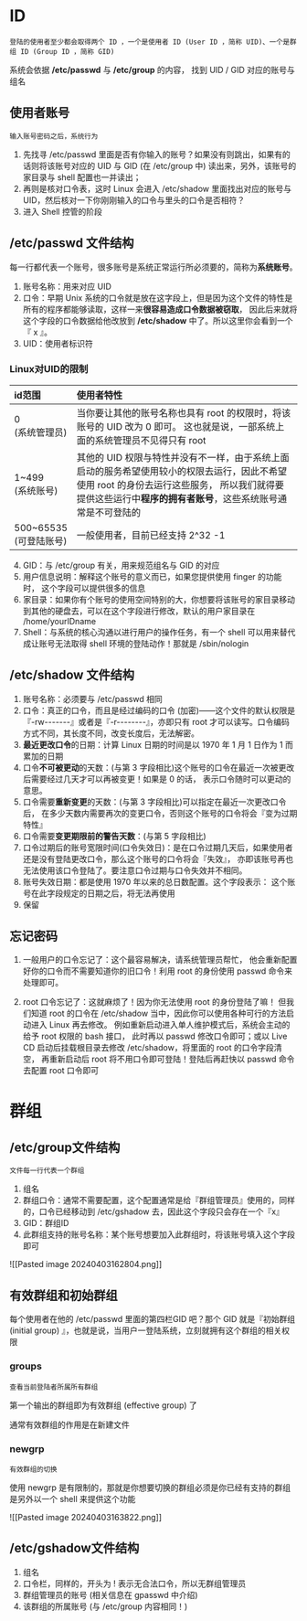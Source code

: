 
# ID
	登陆的使用者至少都会取得两个 ID ，一个是使用者 ID (User ID ，简称 UID)、一个是群组 ID (Group ID ，简称 GID)


系统会依据 **/etc/passwd** 与 **/etc/group** 的内容， 找到 UID / GID 对应的账号与组名

## 使用者账号
	输入账号密码之后，系统行为

1. 先找寻 /etc/passwd 里面是否有你输入的账号？如果没有则跳出，如果有的话则将该账号对应的 UID 与 GID (在 /etc/group 中) 读出来，另外，该账号的家目录与 shell 配置也一并读出；
2. 再则是核对口令表，这时 Linux 会进入 /etc/shadow 里面找出对应的账号与 UID，然后核对一下你刚刚输入的口令与里头的口令是否相符？
3. 进入 Shell 控管的阶段

## /etc/passwd 文件结构

每一行都代表一个账号，很多账号是系统正常运行所必须要的，简称为**系统账号**。

1. 账号名称：用来对应 UID
2. 口令：早期 Unix 系统的口令就是放在这字段上，但是因为这个文件的特性是所有的程序都能够读取，这样一来**很容易造成口令数据被窃取**， 因此后来就将这个字段的口令数据给他改放到 **/etc/shadow** 中了。所以这里你会看到一个『 x 』。
3. UID：使用者标识符
### Linux对UID的限制

| id范围                 | 使用者特性                                                                                                          |
| :------------------- | :------------------------------------------------------------------------------------------------------------- |
| 0<br>(系统管理员)         | 当你要让其他的账号名称也具有 root 的权限时，将该账号的 UID 改为 0 即可。 这也就是说，一部系统上面的系统管理员不见得只有 root                                       |
| 1~499<br>(系统账号)      | 其他的 UID 权限与特性并没有不一样，由于系统上面启动的服务希望使用较小的权限去运行，因此不希望使用 root 的身份去运行这些服务， 所以我们就得要提供这些运行中**程序的拥有者账号**，这些系统账号通常是不可登陆的 |
| 500~65535<br>(可登陆账号) | 一般使用者，目前已经支持 2^32 -1                                                                                           |

4. GID：与 /etc/group 有关，用来规范组名与 GID 的对应
5. 用户信息说明：解释这个账号的意义而已，如果您提供使用 finger 的功能时， 这个字段可以提供很多的信息
6. 家目录：如果你有个账号的使用空间特别的大，你想要将该账号的家目录移动到其他的硬盘去，可以在这个字段进行修改，默认的用户家目录在 /home/yourIDname
7. Shell：与系统的核心沟通以进行用户的操作任务，有一个 shell 可以用来替代成让账号无法取得 shell 环境的登陆动作！那就是 /sbin/nologin 


## /etc/shadow 文件结构

1. 账号名称：必须要与 /etc/passwd 相同
2. 口令：真正的口令，而且是经过编码的口令 (加密)——这个文件的默认权限是『-rw-------』或者是『-r--------』，亦即只有 root 才可以读写。口令编码方式不同，其长度不同，改变长度后，无法解密。
3. **最近更改口令**的日期：计算 Linux 日期的时间是以 1970 年 1 月 1 日作为 1 而累加的日期
4. 口令**不可被更动**的天数：(与第 3 字段相比)这个账号的口令在最近一次被更改后需要经过几天才可以再被变更！如果是 0 的话， 表示口令随时可以更动的意思。
5. 口令需要**重新变更**的天数：(与第 3 字段相比)可以指定在最近一次更改口令后， 在多少天数内需要再次的变更口令，否则这个账号的口令将会『变为过期特性』
6. 口令需要**变更期限前的警告天数**：(与第 5 字段相比)
7. 口令过期后的账号宽限时间(口令失效日)：是在口令过期几天后，如果使用者还是没有登陆更改口令，那么这个账号的口令将会『失效』， 亦即该账号再也无法使用该口令登陆了。要注意口令过期与口令失效并不相同。
8. 账号失效日期：都是使用 1970 年以来的总日数配置。这个字段表示： 这个账号在此字段规定的日期之后，将无法再使用
9. 保留

## 忘记密码

1. 一般用户的口令忘记了：这个最容易解决，请系统管理员帮忙， 他会重新配置好你的口令而不需要知道你的旧口令！利用 root 的身份使用 passwd 命令来处理即可。

2. root 口令忘记了：这就麻烦了！因为你无法使用 root 的身份登陆了嘛！ 但我们知道 root 的口令在 /etc/shadow 当中，因此你可以使用各种可行的方法启动进入 Linux 再去修改。 例如重新启动进入单人维护模式后，系统会主动的给予 root 权限的 bash 接口， 此时再以 passwd 修改口令即可；或以 Live CD 启动后挂载根目录去修改 /etc/shadow，将里面的 root 的口令字段清空， 再重新启动后 root 将不用口令即可登陆！登陆后再赶快以 passwd 命令去配置 root 口令即可

# 群组

## /etc/group文件结构
	文件每一行代表一个群组

1. 组名
2. 群组口令：通常不需要配置，这个配置通常是给『群组管理员』使用的，同样的，口令已经移动到 /etc/gshadow 去，因此这个字段只会存在一个『x』
3. GID：群组ID
4. 此群组支持的账号名称：某个账号想要加入此群组时，将该账号填入这个字段即可

![[Pasted image 20240403162804.png]]

## 有效群组和初始群组

 每个使用者在他的 /etc/passwd 里面的第四栏GID 吧？那个 GID 就是『初始群组 (initial group) 』，也就是说，当用户一登陆系统，立刻就拥有这个群组的相关权限

### groups 
	查看当前登陆者所属所有群组

第一个输出的群组即为有效群组 (effective group) 了

通常有效群组的作用是在新建文件

### newgrp
	有效群组的切换

使用 newgrp 是有限制的，那就是你想要切换的群组必须是你已经有支持的群组
	是另外以一个 shell 来提供这个功能

![[Pasted image 20240403163822.png]]

## /etc/gshadow文件结构

1. 组名
2. 口令栏，同样的，开头为 ! 表示无合法口令，所以无群组管理员
3. 群组管理员的账号 (相关信息在 gpasswd 中介绍)
4. 该群组的所属账号 (与 /etc/group 内容相同！)



